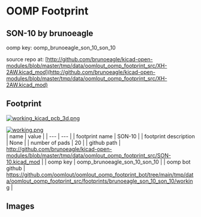 # OOMP Footprint  
## SON-10  by brunoeagle  
  
oomp key: oomp_brunoeagle_son_10_son_10  
  
source repo at: [http://github.com/brunoeagle/kicad-open-modules/blob/master/tmp/data/oomlout_oomp_footprint_src/XH-2AW.kicad_mod](http://github.com/brunoeagle/kicad-open-modules/blob/master/tmp/data/oomlout_oomp_footprint_src/XH-2AW.kicad_mod)  
## Footprint  
  
[![working_kicad_pcb_3d.png](working_kicad_pcb_3d_600.png)](working_kicad_pcb_3d.png)  
  
[![working.png](working_600.png)](working.png)  
| name | value | 
| --- | --- | 
| footprint name | SON-10 | 
| footprint description | None | 
| number of pads | 20 | 
| github path | http://github.com/brunoeagle/kicad-open-modules/blob/master/tmp/data/oomlout_oomp_footprint_src/SON-10.kicad_mod | 
| oomp key | oomp_brunoeagle_son_10_son_10 | 
| oomp bot github | https://github.com/oomlout/oomlout_oomp_footprint_bot/tree/main/tmp/data/oomlout_oomp_footprint_src/footprints/brunoeagle_son_10_son_10/working | 
## Images  
